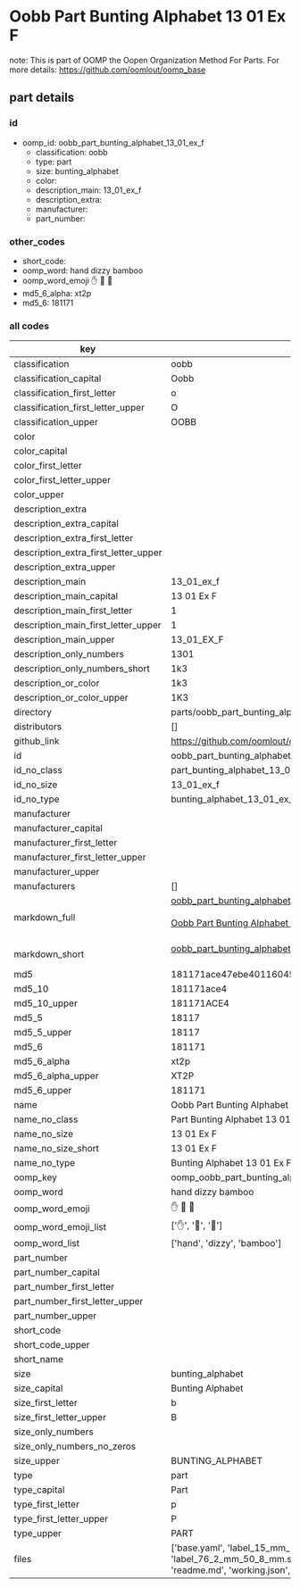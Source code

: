 # Oobb Part Bunting Alphabet 13 01 Ex F  

note: This is part of OOMP the Oopen Organization Method For Parts. For more details: https://github.com/oomlout/oomp_base

##  part details





### id
* oomp_id: oobb_part_bunting_alphabet_13_01_ex_f
  * classification: oobb
  * type: part
  * size: bunting_alphabet
  * color: 
  * description_main: 13_01_ex_f
  * description_extra: 
  * manufacturer: 
  * part_number: 

### other_codes
* short_code: 
* oomp_word: hand dizzy bamboo
* oomp_word_emoji :hand: :dizzy: :bamboo:
* md5_6_alpha: xt2p
* md5_6: 181171

### all codes 
| key | value |  
| --- | --- |  
| classification | oobb |  
| classification_capital | Oobb |  
| classification_first_letter | o |  
| classification_first_letter_upper | O |  
| classification_upper | OOBB |  
| color |  |  
| color_capital |  |  
| color_first_letter |  |  
| color_first_letter_upper |  |  
| color_upper |  |  
| description_extra |  |  
| description_extra_capital |  |  
| description_extra_first_letter |  |  
| description_extra_first_letter_upper |  |  
| description_extra_upper |  |  
| description_main | 13_01_ex_f |  
| description_main_capital | 13 01 Ex F |  
| description_main_first_letter | 1 |  
| description_main_first_letter_upper | 1 |  
| description_main_upper | 13_01_EX_F |  
| description_only_numbers | 1301 |  
| description_only_numbers_short | 1k3 |  
| description_or_color | 1k3 |  
| description_or_color_upper | 1K3 |  
| directory | parts/oobb_part_bunting_alphabet_13_01_ex_f |  
| distributors | [] |  
| github_link | https://github.com/oomlout/oomlout_oomp_part_src/tree/main/parts/oobb_part_bunting_alphabet_13_01_ex_f/working |  
| id | oobb_part_bunting_alphabet_13_01_ex_f |  
| id_no_class | part_bunting_alphabet_13_01_ex_f |  
| id_no_size | 13_01_ex_f |  
| id_no_type | bunting_alphabet_13_01_ex_f |  
| manufacturer |  |  
| manufacturer_capital |  |  
| manufacturer_first_letter |  |  
| manufacturer_first_letter_upper |  |  
| manufacturer_upper |  |  
| manufacturers | [] |  
| markdown_full | [oobb_part_bunting_alphabet_13_01_ex_f](https://github.com/oomlout/oomlout_oomp_part_src/tree/main/parts/oobb_part_bunting_alphabet_13_01_ex_f/working)<br>[](https://github.com/oomlout/oomlout_oomp_part_src/tree/main/parts/oobb_part_bunting_alphabet_13_01_ex_f/working)<br>[Oobb Part Bunting Alphabet 13 01 Ex F](https://github.com/oomlout/oomlout_oomp_part_src/tree/main/parts/oobb_part_bunting_alphabet_13_01_ex_f/working)<br><br> |  
| markdown_short | [oobb_part_bunting_alphabet_13_01_ex_f](https://github.com/oomlout/oomlout_oomp_part_src/tree/main/parts/oobb_part_bunting_alphabet_13_01_ex_f/working)<br><br> |  
| md5 | 181171ace47ebe40116045fd07a972f7 |  
| md5_10 | 181171ace4 |  
| md5_10_upper | 181171ACE4 |  
| md5_5 | 18117 |  
| md5_5_upper | 18117 |  
| md5_6 | 181171 |  
| md5_6_alpha | xt2p |  
| md5_6_alpha_upper | XT2P |  
| md5_6_upper | 181171 |  
| name | Oobb Part Bunting Alphabet 13 01 Ex F |  
| name_no_class | Part Bunting Alphabet 13 01 Ex F |  
| name_no_size | 13 01 Ex F |  
| name_no_size_short | 13 01 Ex F |  
| name_no_type | Bunting Alphabet 13 01 Ex F |  
| oomp_key | oomp_oobb_part_bunting_alphabet_13_01_ex_f |  
| oomp_word | hand dizzy bamboo |  
| oomp_word_emoji | :hand: :dizzy: :bamboo: |  
| oomp_word_emoji_list | [':hand:', ':dizzy:', ':bamboo:'] |  
| oomp_word_list | ['hand', 'dizzy', 'bamboo'] |  
| part_number |  |  
| part_number_capital |  |  
| part_number_first_letter |  |  
| part_number_first_letter_upper |  |  
| part_number_upper |  |  
| short_code |  |  
| short_code_upper |  |  
| short_name |  |  
| size | bunting_alphabet |  
| size_capital | Bunting Alphabet |  
| size_first_letter | b |  
| size_first_letter_upper | B |  
| size_only_numbers |  |  
| size_only_numbers_no_zeros |  |  
| size_upper | BUNTING_ALPHABET |  
| type | part |  
| type_capital | Part |  
| type_first_letter | p |  
| type_first_letter_upper | P |  
| type_upper | PART |  
| files | ['base.yaml', 'label_15_mm_30_mm.pdf', 'label_15_mm_30_mm.svg', 'label_76_2_mm_50_8_mm.pdf', 'label_76_2_mm_50_8_mm.svg', 'label_oomlout_76_2_mm_50_8_mm.pdf', 'label_oomlout_76_2_mm_50_8_mm.svg', 'readme.md', 'working.json', 'working.yaml'] |  

